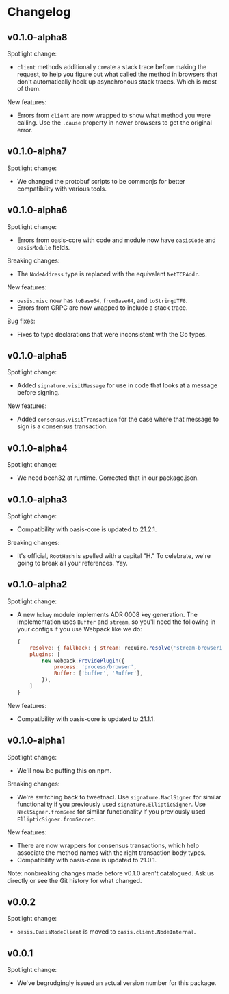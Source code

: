 # Changelog

## v0.1.0-alpha8

Spotlight change:

- `client` methods additionally create a stack trace before making the
  request, to help you figure out what called the method in browsers that
  don't automatically hook up asynchronous stack traces.
  Which is most of them.

New features:

- Errors from `client` are now wrapped to show what method you were calling.
  Use the `.cause` property in newer browsers to get the original error.

## v0.1.0-alpha7

Spotlight change:

- We changed the protobuf scripts to be commonjs for better compatibility with
  various tools.

## v0.1.0-alpha6

Spotlight change:

- Errors from oasis-core with code and module now have `oasisCode` and
  `oasisModule` fields.

Breaking changes:

- The `NodeAddress` type is replaced with the equivalent `NetTCPAddr`.

New features:

- `oasis.misc` now has `toBase64`, `fromBase64`, and `toStringUTF8`.
- Errors from GRPC are now wrapped to include a stack trace.

Bug fixes:

- Fixes to type declarations that were inconsistent with the Go types.

## v0.1.0-alpha5

Spotlight change:

- Added `signature.visitMessage` for use in code that looks at a message
  before signing.

New features:

- Added `consensus.visitTransaction` for the case where that message to sign
  is a consensus transaction.

## v0.1.0-alpha4

Spotlight change:

- We need bech32 at runtime.
  Corrected that in our package.json.

## v0.1.0-alpha3

Spotlight change:

- Compatibility with oasis-core is updated to 21.2.1.

Breaking changes:

- It's official, `RootHash` is spelled with a capital "H."
  To celebrate, we're going to break all your references.
  Yay.

## v0.1.0-alpha2

Spotlight change:

- A new `hdkey` module implements ADR 0008 key generation.
  The implementation uses `Buffer` and `stream`, so you'll need the following
  in your configs if you use Webpack like we do:
  ```js
  {
      resolve: { fallback: { stream: require.resolve('stream-browserify') } },
      plugins: [
          new webpack.ProvidePlugin({
              process: 'process/browser',
              Buffer: ['buffer', 'Buffer'],
          }),
      ]
  }
  ```

New features:

- Compatibility with oasis-core is updated to 21.1.1.

## v0.1.0-alpha1

Spotlight change:

- We'll now be putting this on npm.

Breaking changes:

- We're switching back to tweetnacl.
  Use `signature.NaclSigner` for similar functionality if you previously used
  `signature.EllipticSigner`.
  Use `NaclSigner.fromSeed` for similar functionality if you previously used
  `EllipticSigner.fromSecret`.

New features:

- There are now wrappers for consensus transactions, which help associate the
  method names with the right transaction body types.
- Compatibility with oasis-core is updated to 21.0.1.

Note: nonbreaking changes made before v0.1.0 aren't catalogued.
Ask us directly or see the Git history for what changed.

## v0.0.2

Spotlight change:

- `oasis.OasisNodeClient` is moved to `oasis.client.NodeInternal`.

## v0.0.1

Spotlight change:

- We've begrudgingly issued an actual version number for this package.
